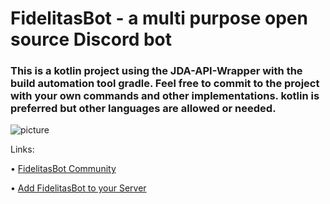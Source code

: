 # FidelitasBot - a multi purpose open source Discord bot

### This is a kotlin project using the JDA-API-Wrapper with the build automation tool gradle. Feel free to commit to the project with your own commands and other implementations. kotlin is preferred but other languages are allowed or needed.

![picture](https://media.discordapp.net/attachments/979110196372713502/1093517438143967342/image.png)

Links:
 
 • [FidelitasBot Community](https://discord.gg/EcbnGTSMZZ)
 
 • [Add FidelitasBot to your Server](https://discord.com/api/oauth2/authorize?client_id=1000390823273304066&permissions=8&scope=bot)
